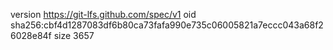 version https://git-lfs.github.com/spec/v1
oid sha256:cbf4d1287083df6b80ca73fafa990e735c06005821a7eccc043a68f26028e84f
size 3657
